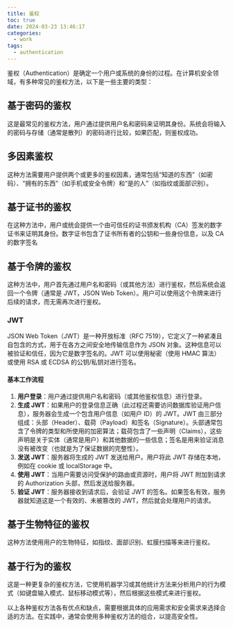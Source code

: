 ```yaml
---
title: 鉴权
toc: true
date: 2024-03-23 13:46:17
categories:
  - work
tags:
  - authentication
---
```


鉴权（Authentication）是确定一个用户或系统的身份的过程。在计算机安全领域，有多种常见的鉴权方法，以下是一些主要的类型：

<!--more-->

## **基于密码的鉴权**

这是最常见的鉴权方法，用户通过提供用户名和密码来证明其身份。系统会将输入的密码与存储（通常是散列）的密码进行比较，如果匹配，则鉴权成功。

## **多因素鉴权**

这种方法需要用户提供两个或更多的鉴权因素，通常包括“知道的东西”（如密码）、“拥有的东西”（如手机或安全令牌）和“是的人”（如指纹或面部识别）。

## **基于证书的鉴权**

在这种方法中，用户或统会提供一个由可信任的证书颁发机构（CA）签发的数字证书来证明其身份。数字证书包含了证书所有者的公钥和一些身份信息，以及 CA 的数字签名

## **基于令牌的鉴权**

这种方法中，用户首先通过用户名和密码（或其他方法）进行鉴权，然后系统会返回一个令牌（通常是 JWT，JSON Web Token）。用户可以使用这个令牌来进行后续的请求，而无需再次进行鉴权。

### JWT

JSON Web Token（JWT）是一种开放标准（RFC 7519），它定义了一种紧凑且自包含的方式，用于在各方之间安全地传输信息作为 JSON 对象。这种信息可以被验证和信任，因为它是数字签名的。JWT 可以使用秘密（使用 HMAC 算法）或使用 RSA 或 ECDSA 的公钥/私钥对进行签名。

#### 基本工作流程

1. **用户登录**：用户通过提供用户名和密码（或其他鉴权信息）进行登录。
2. **生成 JWT**：如果用户的登录信息正确（此过程还需要访问数据库验证用户信息），服务器会生成一个包含用户信息（如用户 ID）的 JWT。JWT 由三部分组成：头部（Header）、载荷（Payload）和签名（Signature）。头部通常包含了令牌的类型和所使用的加密算法；载荷包含了一些声明（Claims），这些声明是关于实体（通常是用户）和其他数据的一些信息；签名是用来验证消息没有被改变（也就是为了保证数据的完整性）。
3. **发送 JWT**：服务器将生成的 JWT 发送给用户。用户将此 JWT 存储在本地，例如在 cookie 或 localStorage 中。
4. **使用 JWT**：当用户需要访问受保护的路由或资源时，用户将 JWT 附加到请求的 Authorization 头部，然后发送给服务器。
5. **验证 JWT**：服务器接收到请求后，会验证 JWT 的签名。如果签名有效，服务器就知道这是一个有效的、未被篡改的 JWT，然后就会处理用户的请求。

## **基于生物特征的鉴权**

这种方法使用用户的生物特征，如指纹、面部识别、虹膜扫描等来进行鉴权。

## **基于行为的鉴权**

这是一种更复杂的鉴权方法，它使用机器学习或其他统计方法来分析用户的行为模式（如键盘输入模式、鼠标移动模式等），然后根据这些模式来进行鉴权。

以上各种鉴权方法各有优点和缺点，需要根据具体的应用需求和安全需求来选择合适的方法。在实践中，通常会使用多种鉴权方法的组合，以提高安全性。
